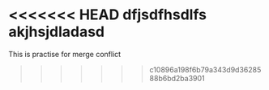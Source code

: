<<<<<<< HEAD
dfjsdfhsdlfs
akjhsjdladasd
=======
This is practise for merge conflict
>>>>>>> c10896a198f6b79a343d9d3628588b6bd2ba3901
